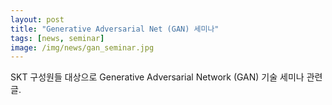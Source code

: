 ```yaml
---
layout: post
title: "Generative Adversarial Net (GAN) 세미나"
tags: [news, seminar]
image: /img/news/gan_seminar.jpg
---
```


SKT 구성원들 대상으로 Generative Adversarial Network (GAN) 기술 세미나 관련 글.



